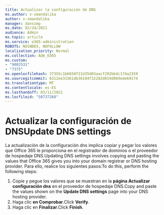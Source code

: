 ```yaml
---
title: Actualizar la configuración de DNS
ms.author: v-smandalika
author: v-smandalika
manager: dansimp
ms.date: 02/24/2021
audience: Admin
ms.topic: article
ms.service: o365-administration
ROBOTS: NOINDEX, NOFOLLOW
localization_priority: Normal
ms.collection: Adm_O365
ms.custom:
- "9002531"
- "7375"
ms.openlocfilehash: 37355c1b6658f21d35d03aacf292bbdc174a2359
ms.sourcegitcommit: 6312ee31561db36104f32282d019d069ede69174
ms.translationtype: MT
ms.contentlocale: es-ES
ms.lasthandoff: 03/11/2021
ms.locfileid: "50737268"
---
```

# <a name="update-dns-settings"></a><span data-ttu-id="7d836-102">Actualizar la configuración de DNS</span><span class="sxs-lookup"><span data-stu-id="7d836-102">Update DNS settings</span></span>

<span data-ttu-id="7d836-103">La actualización de la configuración dns implica copiar y pegar los valores que Office 365 le proporciona en el registrador de dominios o el proveedor de hospedaje DNS.</span><span class="sxs-lookup"><span data-stu-id="7d836-103">Updating DNS settings involves copying and pasting the values that Office 365 gives you into your domain registrar or DNS hosting provider.</span></span> <span data-ttu-id="7d836-104">Para ello, realice los siguientes pasos:</span><span class="sxs-lookup"><span data-stu-id="7d836-104">To do this, perform the following steps:</span></span>

1. <span data-ttu-id="7d836-105">Copie y pegue los valores que se muestran en la **página Actualizar configuración dns** en el proveedor de hospedaje DNS.</span><span class="sxs-lookup"><span data-stu-id="7d836-105">Copy and paste the values shown on the **Update DNS settings** page into your DNS hosting provider.</span></span>
2. <span data-ttu-id="7d836-106">Haga clic **en Comprobar**.</span><span class="sxs-lookup"><span data-stu-id="7d836-106">Click **Verify**.</span></span>
3. <span data-ttu-id="7d836-107">Haga clic en **Finalizar**.</span><span class="sxs-lookup"><span data-stu-id="7d836-107">Click **Finish**.</span></span>